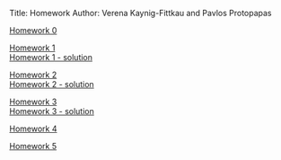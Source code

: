 Title: Homework
Author: Verena Kaynig-Fittkau and Pavlos Protopapas

<p>
<a href="http://nbviewer.ipython.org/github/AM207/2015/blob/master/Homework/HW0.ipynb"> Homework 0 </a>
</p>
<p>
<a href="http://nbviewer.ipython.org/github/AM207/2015/blob/master/Homework/HW1.ipynb"> Homework 1 </a>
<br>
<a href="http://nbviewer.ipython.org/github/AM207/2015/blob/master/Homework/HW1_solution.ipynb"> Homework 1 - solution</a>
</p>
<p>
<a href="http://nbviewer.ipython.org/github/AM207/2015/blob/master/Homework/HW2.ipynb"> Homework 2 </a>
<br>
<a href="http://nbviewer.ipython.org/github/AM207/2015/blob/master/Homework/HW2_solution.ipynb"> Homework 2 - solution</a>
</p>
<a href="http://nbviewer.ipython.org/github/AM207/2015/blob/master/Homework/HW3.ipynb"> Homework 3 </a>
<br>
<a href="http://nbviewer.ipython.org/github/AM207/2015/blob/master/Homework/HW3_solution.ipynb"> Homework 3 - solution</a>
</p>
<p>
<a href="http://nbviewer.ipython.org/github/AM207/2015/blob/master/Homework/HW4.ipynb"> Homework 4 </a>
</p>
<p>
<a href="http://nbviewer.ipython.org/github/AM207/2015/blob/master/Homework/HW5.ipynb"> Homework 5 </a>
</p>

